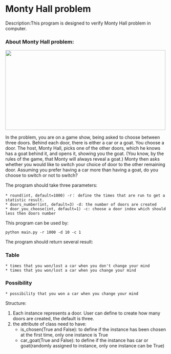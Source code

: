 # Monty Hall problem
Description:This program is designed to verify Monty Hall problem in computer.

### About Monty Hall problem:
<img height="250" src="D:\Github programm\three_door\three_door.png" width="500"/>


In the problem, you are on a game show, being asked to choose between three 
doors. Behind each door, there is either a car or a goat. You choose a door.
The host, Monty Hall, picks one of the other doors, which he knows has a goat
behind it, and opens it, showing you the goat. (You know, by the rules of the
  game, that Monty will always reveal a goat.) Monty then asks whether you
  would like to switch your choice of door to the other remaining door. 
Assuming you prefer having a car more than having a goat, do you choose to 
switch or not to switch?

The program should take three parameters:

    * round(int, default=1000) -r： define the times that are run to get a statistic result.  
    * doors_number(int, default=3) -d: the number of doors are created
    * door_you_choose(int, default=1) -c: choose a door index which should less then doors number

This program can be used by:
    
    python main.py -r 1000 -d 10 -c 1

The program should return several result:


### Table

    * times that you won/lost a car when you don't change your mind
    * times that you won/lost a car when you change your mind

### Possibility

    * possibility that you won a car when you change your mind




Structure:  
1. Each instance represents a door. User can define to create how many 
doors are created, the default is three. 
2. the attribute of class need to have: 
   * is_chosen(True and False): to define if the instance has been chosen at the first time, only one instance is True
   * car_goat(True and False):  to define if the instance has car or goat(randomly assigned to instance, only one instance can be True)



